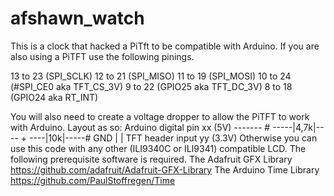 # afshawn_watch
This is a clock that hacked a PiTft to be compatible with Arduino.
If you are also using a PiTFT use the following pinings.

13 to 23 (SPI_SCLK)
12 to 21 (SPI_MISO)
11 to 19 (SPI_MOSI)
10 to 24 (#SPI_CE0 aka TFT_CS_3V) 
9 to 22 (GPIO25 aka TFT_DC_3V) 
8 to 18 (GPIO24 aka RT_INT)

You will also need to create a voltage dropper to allow the PiTFT to work with Arduino.
Layout as so:
Arduino digital pin xx (5V) ------- # -----|4,7k|---- + ----|10k|-----# GND
                                                      |
                                                      |
                                         TFT header input yy (3.3V)
Otherwise you can use this code with any other (ILI9340C or ILI9341) compatible LCD.
The following prerequisite software is required.
The Adafruit GFX Library https://github.com/adafruit/Adafruit-GFX-Library
The Arduino Time Library https://github.com/PaulStoffregen/Time
